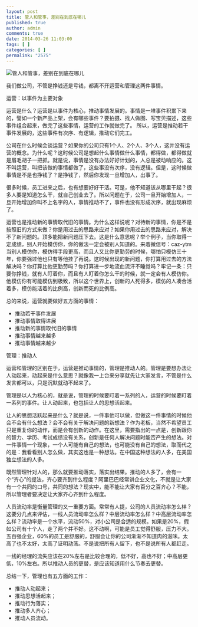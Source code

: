 ```yaml
---
layout: post
title: 管人和管事，差别在到底在哪儿
published: true
author: admin
comments: true
date: 2014-03-26 11:03:00
tags: [ ]
categories: [ ]
permalink: "2575"
---
```

![管人和管事，差别在到底在哪儿][1]

我们做公司，不管是挣钱还是亏钱，都离不开运营和管理这两件事情。

运营：以事件为主要对象

运营是什么？运营是以事件为核心，推动事情发展的。事情是一堆事件积累下来的，譬如一个新产品上架，会有哪些事件？要拍摄、找人做图、写宝贝描述，这些事件组合起来，做完了这些事情，运营的工作就做完了。 所以，运营是推动若干事件发展的，这些事件有次序、有逻辑，推动它们完工。

公司在什么时候会谈运营？如果你的公司只有1个人、2个人、3个人，这并没有运营的概念。为什么呢？这时候公司是想起什么事情做什么事情，都得做，都得做就是眉毛胡子一把抓。就是说，事情是没有办法好好计划的，人总是被动响应的。这不叫运营，叫把该做的事情都做了，这些事没有次序，没有逻辑。但是，这时候做事情是不是也挣钱了？是挣钱了，然后你发现一旦增加人，出事了。

很多时候，员工进来之后，也有想要好好干活。可是，他不知道该从哪里干起？很多人要是知道怎么干，就自己创业去了。所以问题在于，公司一旦开始增加人，一旦开始增加你叫不上名字的人，事情推动不了，事件也没有形成次序，就出现麻烦了。

运营也是推动新的事情取代旧的事情。为什么这样说呢？对待新的事情，你是不是按照旧的方式来做？你是用过去的思路来应对？如果你用过去的思路来应对，解决不了新问题的。顶多能把新问题压下去。这是什么意思呢？举个例子，当你取得一定成绩，别人开始模仿你，你的做法一定会被别人知道的。来着微信号：caz-ytm当别人模仿你，模仿得手段更高，而且人又比你更勤劳的时候，哪怕只模仿三十年，你要强过他也只有等他挂了再说。这时候出现的新问题，你打算用过去的方法解决吗？你打算比他更勤劳吗？你打算进一步地流血流汗不睡觉吗？牢记一条：只要你挣钱，就有人盯着你，而且有人盯着你怎么干的时候，就一定会有人模仿你。他模仿你有可能模仿到极致，所以这个世界上，创新的人死得多，模仿的人凑合活着多，模仿能活着的比例高，创新而死的比例高。

总的来说，运营就要做好五方面的事情：

  * 推动若干事件发展
  * 推动事情取得进展
  * 推动新的事情取代旧的事情
  * 推动事情越来越多
  * 推动事情越来越少

管理：推动人

运营和管理的区别在于，运营是推动事情的，管理是推动人的。管理是要想办法让人动起来，动起来是什么意思？就像我一上台来分享就先让大家发言，不管是什么发言都可以，只是沉默就动不起来了。

管理是以人为核心的，就是说，管理的时候要盯着一系列的人，运营的时候要盯着一系列的事件。让人动起来，也包括让人的思想活起来。

让人的思想活跃起来是什么？就是说，一件事他可以做，但做这一件事情的时候他会不会有什么想法？会不会有关于解决问题的新想法？作为老板，当然不希望员工只是重复你的动作，而是会有创新的动作。在这里，需要指出的一点是，创新跟你的智力、学历、考试成绩没有关系，创新是任何人解决问题时能否产生的想法。对一件事情一个现象，一个人可能有自己的想法，也可能没有自己的想法，取而代之的是：我看看别人怎么做，其实这也是一种想法。在中国这种想法的人多，在美国独立想法的人多。

既然管理针对人的，那么就要推动落实，落实出结果。推动的人多了，会有一个“齐心”的提法，齐心要齐到什么程度？阿里巴巴经常讲企业文化，不就是让大家有一个共同的口号，共同的想法？现实中，能不能让大家有百分之百齐心？不能，所以管理者要决定让大家齐心齐到什么程度。

人员流动率是衡量管理的又一重要方面。常常有人提，公司的人员流动率怎么样？这要分几点来评估，一线人员流动率怎么样？中层流动率怎么样？中高层流动率怎么样？流动率是一个水平，流动50%，对小公司是合适的规模。如果是20%，假如公司有十个人，走了两个并不好。这不动啊，可能是员工觉得舒服，压力不大。五百强企业，60%的员工是舒服的，舒服会让你的公司渐渐不知道肉的滋味。太高了也不太好，太高了证明动荡。不是说把所有人留下，也不是说所有人都赶走。

一线的经理的流失应该在20%左右是比较合理的，低不好，高也不好；中高层更低，10%左右。所以推动人员的更替，是应该知道用什么节奏去更替。

总结一下，管理也有五方面的工作：

  * 推动人动起来；
  * 推动思想活起来；
  * 推动行为落实；
  * 推动多人齐心；
  * 推动人员流动。

 [1]: http://yongz.com/yz/wp-content/uploads/2014/04/9085af158ef94b38dd32ecd2cf6e4b3b.jpg "管人和管事，差别在到底在哪儿"